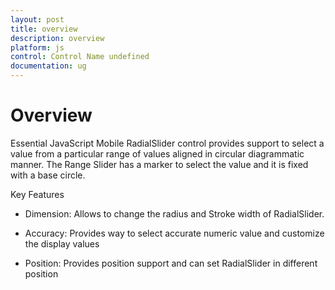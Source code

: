 ```yaml
---
layout: post
title: overview
description: overview
platform: js
control: Control Name undefined
documentation: ug
---
```


# Overview

Essential JavaScript Mobile RadialSlider control provides support to select a value from a particular range of values aligned in circular diagrammatic manner. The Range Slider has a marker to select the value and it is fixed with a base circle.

Key Features

* Dimension: Allows to change the radius and Stroke width of RadialSlider.

* Accuracy: Provides way to select accurate numeric value and customize the display values

* Position: Provides position support and can set RadialSlider in different position

